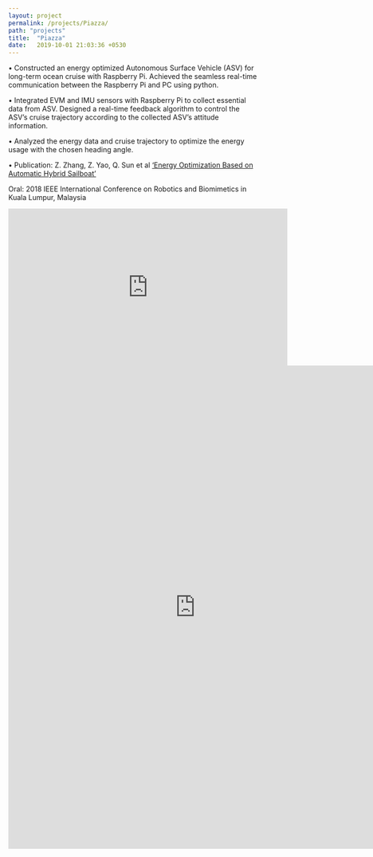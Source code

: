 ```yaml
---
layout: project
permalink: /projects/Piazza/
path: "projects"
title:  "Piazza"
date:   2019-10-01 21:03:36 +0530
---
```


• Constructed an energy optimized Autonomous Surface Vehicle (ASV) for long-term ocean cruise with Raspberry Pi.
Achieved the seamless real-time communication between the Raspberry Pi and PC using python.

• Integrated EVM and IMU sensors with Raspberry Pi to collect essential data from ASV. Designed a real-time feedback
algorithm to control the ASV’s cruise trajectory according to the collected ASV’s attitude information.

• Analyzed the energy data and cruise trajectory to optimize the energy usage with the chosen heading angle.

• Publication: Z. Zhang, Z. Yao, Q. Sun et al [‘Energy Optimization Based on Automatic Hybrid Sailboat’](https://ieeexplore.ieee.org/document/8664880)

Oral: 2018 IEEE International Conference on Robotics and Biomimetics in Kuala Lumpur, Malaysia

<iframe width="560" height="315" src="https://www.youtube.com/embed/mlf22u23oCU" frameborder="0" allow="accelerometer; autoplay; clipboard-write; encrypted-media; gyroscope; picture-in-picture" allowfullscreen></iframe>

<iframe src="https://yaozixuan.github.io/Piazza.pdf" style="width:750px; height:970px;" frameborder="0"></iframe>

